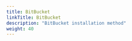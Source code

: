 ```yaml
---
title: BitBucket
linkTitle: BitBucket
description: "BitBucket installation method"
weight: 40
---
```

